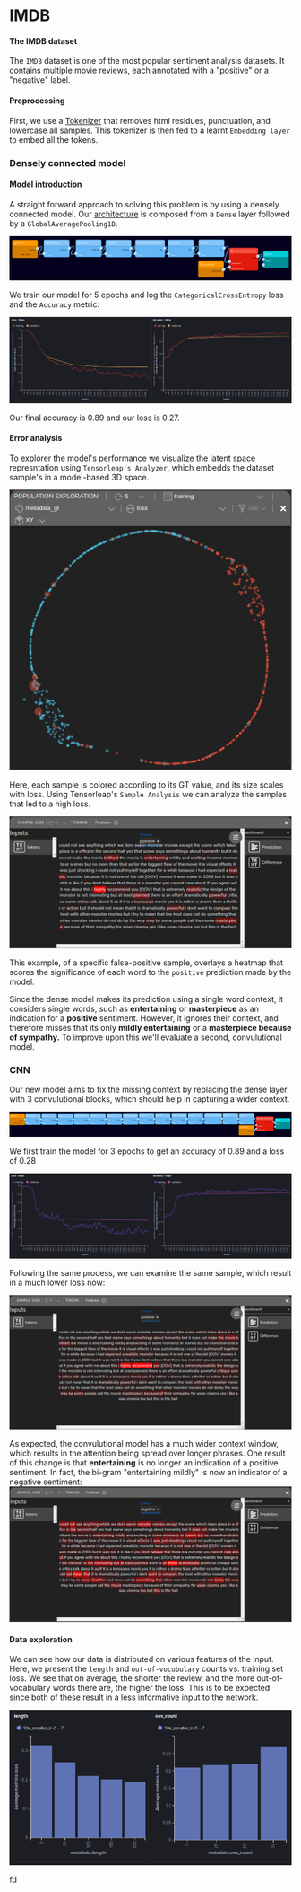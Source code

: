 # IMDB

#### The IMDB dataset

The `IMDB` dataset is one of the most popular sentiment analysis datasets.
It contains multiple movie reviews, each annotated with a "positive" or a "negative" label.

#### Preprocessing

First, we use a [Tokenizer](https://github.com/tensorleap/tensorleap/blob/master/examples/imdb/imdb/imdb/utils.py) 
that removes html residues, punctuation, and lowercase all samples.
This tokenizer is then fed to a learnt `Embedding layer` to embed all the tokens.

### Densely connected model

#### Model introduction

A straight forward approach to solving this problem is by using a densely connected model. Our
[architecture](https://github.com/tensorleap/tensorleap/blob/master/examples/imdb/imdb/imdb/model_infer.py)
is composed from a `Dense` layer followed by a `GlobalAveragePooling1D`.

![Dense Network](images/img_2.png)

We train our model for 5 epochs and log the `CategoricalCrossEntropy` loss and the `Accuracy` metric:

![Training metrics](images/img_3.png)

Our final accuracy is 0.89 and our loss is 0.27.

#### Error analysis

To explorer the model's performance we visualize the latent space represntation using  `Tensorleap's Analyzer`, 
which embedds the dataset sample's in a model-based 3D space. 

![Embedding space](images/img_7.png)

Here, each sample is colored according to its GT value, and its size scales with loss.
Using Tensorleap's `Sample Analysis` we can analyze the samples that led to a high loss.

![Embedding space](images/img_17.png)

This example, of a specific false-positive sample, overlays a heatmap that scores the significance of each word to the
`positive` prediction made by the model. 

Since the dense model makes its prediction using a single word context, it considers single words, such as
**entertaining** or **masterpiece** as an indication for a **positive** sentiment. However, it ignores their context,
and therefore misses that its only **mildly entertaining** or a **masterpiece because of sympathy.**
To improve upon this we'll evaluate a second, convulutional model.

### CNN

Our new model aims to fix the missing context by replacing the dense layer with 3 convulutional blocks,
which should help in capturing a wider context.

![Embedding space](images/img_11.png)

We first train the model for 3 epochs to get an accuracy of 0.89 and a loss of 0.28 

![Embedding space](images/img_12.png)

Following the same process, we can examine the same sample, which result in a much lower loss now:

![Embedding space](images/img_16.png)

As expected, the convulutional model has a much wider context window, which results in the attention being
spread over longer phrases. One result of this change is that **entertaining** is no longer an indication of a positive sentiment.
In fact, the bi-gram "entertaining mildly" is now an indicator of a negative sentiment:
![img.png](images/img_18.png)


#### Data exploration

We can see how our data is distributed on various features of the input. Here, we present the `length` and
`out-of-vocubulary` counts vs. training set loss. We see that on average, the shorter the review, and the more
out-of-vocabulary words there are, the higher the loss. This is to be expected since both of these result in a less
informative input to the network.


![img_1.png](images/img_19.png)

fd


